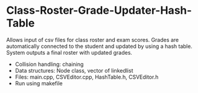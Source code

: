 # Class-Roster-Grade-Updater-Hash-Table
Allows input of csv files for class roster and exam scores. Grades are automatically connected to the student and updated by using a hash table. System outputs a final roster with updated grades.
- Collision handling: chaining
- Data structures: Node class, vector of linkedlist
- Files: main.cpp, CSVEditor.cpp, HashTable.h, CSVEditor.h
- Run using makefile
